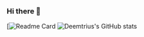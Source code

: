 ### Hi there 👋

[![Readme Card](https://github-readme-stats.vercel.app/api/pin/?username=DemetriusADS&repo=github-readme-stats)
![Deemtrius's GitHub stats](https://github-readme-stats.vercel.app/api?username=DemetriusADS&show_icons=true&theme=vision-friendly-dark)

